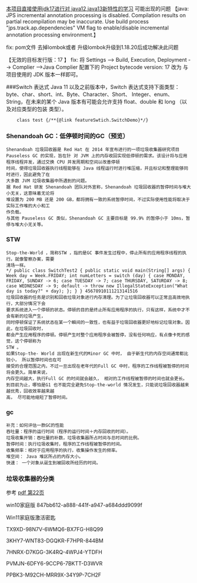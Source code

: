 [本项目直接使用jdk17进行对 java12,java13新特性的学习](尚硅谷_宋红康_深入解读Java12&13新特性.pdf)
可能出现的问题
【java: JPS incremental annotation processing is disabled. Compilation results on partial recompilation may be inaccurate.
Use build process "jps.track.ap.dependencies" VM flag to enable/disable incremental annotation processing environment.】

fix:    pom文件 去掉lombok或者 升级lombok升级到1.18.20后成功解决此问题

【无效的目标发行版：17 】
fix:    将 Settings --> Build, Execution, Deployment --> Complier -->Java Complier 配置下的
Project bytecode version: 17 改为 与 项目使用的 JDK 版本一样即可。

###Switch 表达式
Java 11 以及之前版本中，Switch 表达式支持下面类型：
byte、char、short、int、Byte、Character、Short、
Integer、enum、String，在未来的某个 Java 版本有可能会允许支持 float、double 和 long 
（以及对应类型的包装 类型）。
```jshelllanguage
    class test {/**{@link featureSwtich.SwitchDemo}*/}
```
### Shenandoah GC：低停顿时间的GC（预览）
    Shenandoah 垃圾回收器是 Red Hat 在 2014 年宣布进行的一项垃圾收集器研究项目 Pauseless GC 的实现，旨在针 对 JVM 上的内存收回实现低停顿的需求。该设计将与应用程序线程并发，通过交换 CPU 并发周期和空间以改善停顿
    时间，使得垃圾回收器执行线程能够在 Java 线程运行时进行堆压缩，并且标记和整理能够同时进行，因此避免了在
    大多数 JVM 垃圾收集器中所遇到的问题。
    据 Red Hat 研发 Shenandoah 团队对外宣称，Shenandoah 垃圾回收器的暂停时间与堆大小无关，这意味着无论将
    堆设置为 200 MB 还是 200 GB，都将拥有一致的系统暂停时间，不过实际使用性能将取决于实际工作堆的大小和工
    作负载。
    与其他 Pauseless GC 类似，Shenandoah GC 主要目标是 99.9% 的暂停小于 10ms，暂停与堆大小无关等。
### STW
    Stop-the-World ，简称STW ，指的是GC 事件发生过程中，停止所有的应用程序线程的执行。就像警察办案，需要
    清场一样。
    */ public class SwitchTest2 { public static void main(String[] args) { Week day = Week.FRIDAY; int numLetters = switch (day) { case MONDAY, FRIDAY, SUNDAY -> 6; case TUESDAY -> 7; case THURSDAY, SATURDAY -> 8; case WEDNESDAY -> 9; default -> throw new IllegalStateException("What day is today?" + day); }; } } 45678910111213141516
    垃圾回收器的任务是识别和回收垃圾对象进行内存清理。为了让垃圾回收器可以正常且高效地执行，大部分情况下会
    要求系统进入一个停顿的状态。停顿的目的是终止所有应用程序的执行，只有这样，系统中才不会有新的垃圾产生，
    同时停顿保证了系统状态在某一个瞬间的一致性，也有益于垃圾回收器更好地标记垃圾对象。因此，在垃圾回收时，
    都会产生应用程序的停顿。停顿产生时整个应用程序会被暂停，没有任何响应，有点像卡死的感觉，这个停顿称为
    STW 。
    如果Stop-the- World 出现在新生代的Minor GC 中时， 由于新生代的内存空间通常都比较小， 所以暂停时间也在可
    接受的合理范围之内，不过一旦出现在老年代的Full GC 中时，程序的工作线程被暂停的时间将会更久。简单来说，
    内存空间越大，执行Full GC 的时间就会越久， 相对的工作线程被暂停的时间也就会更长。
    到目前为止，哪怕是G1 也不能完全避免Stop-the-world 情况发生，只能说垃圾回收器越来越优秀，回收效率越来越
    高， 尽可能地缩短了暂停时间。
### gc
    补充：如何评估一款GC的性能
    吞吐量：程序的运行时间（程序的运行时间＋内存回收的时间）。
    垃圾收集开销：吞吐量的补数，垃圾收集器所占时间与总时间的比例。
    暂停时间：执行垃圾收集时，程序的工作线程被暂停的时间。
    收集频率：相对于应用程序的执行，收集操作发生的频率。
    堆空间： Java 堆区所占的内存大小。
    快速： 一个对象从诞生到被回收所经历的时间。
### 垃圾收集器的分类
参考 [pdf 第22页](尚硅谷_宋红康_深入解读Java12&13新特性.pdf)

win10家庭版 
847bb612-a888-441f-a947-a684ddd9099f

Win11家庭版激活密匙

TX9XD-98N7V-6WMQ6-BX7FG-H8Q99

3KHY7-WNT83-DGQKR-F7HPR-844BM

7HNRX-D7KGG-3K4RQ-4WPJ4-YTDFH

PVMJN-6DFY6-9CCP6-7BKTT-D3WVR

PPBK3-M92CH-MRR9X-34Y9P-7CH2F

